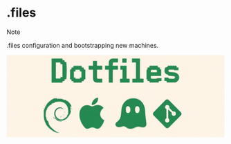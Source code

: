 # .files

> [!NOTE]
> .files configuration and bootstrapping new machines.

![Repo banner](assets/banner.jpg)
